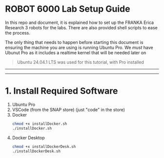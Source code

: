 # ROBOT 6000 Lab Setup Guide

In this repo and document, it is explained how to set up the FRANKA Erica Research 3 robots for the labs. There are also provided shell scripts to ease the process.

The only thing that needs to happen before starting this document is ensuring the machine you are using is running Ubuntu Pro. We _must_ have Ubunut Pro as it includes a realtime kernel that will be needed later on

> Ubuntu 24.04.1 LTS was used for this tutorial, with Pro installed

---

---

# 1. Install Required Software

1. Ubuntu Pro
2. VSCode (from the SNAP store) (just "code" in the store)
3. Docker
   ```bash
   chmod +x installDocker.sh
   ./installDocker.sh
   ```
4. Docker Desktop
   ```bash
   chmod +x installDockerDesk.sh
   ./installDockerDesk.sh
   ```
